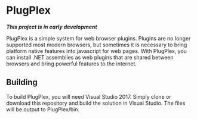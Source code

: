 # PlugPlex
**_This project is in early development_**

PlugPlex is a simple system for web browser plugins. Plugins are no longer supported
most modern browsers, but sometimes it is necessary to bring platform native features
into javascript for web pages. With PlugPlex, you can install .NET assemblies as web plugins
that are shared between browsers and bring powerful features to the internet.

## Building

To build PlugPlex, you will need Visual Studio 2017. Simply clone or download this repository
and build the solution in Visual Studio. The files will be output to PlugPlex/bin.